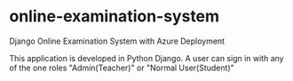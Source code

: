 # online-examination-system
Django Online Examination System with Azure Deployment

This application is developed in Python Django.
A user can sign in with any of the one roles "Admin(Teacher)" or "Normal User(Student)"
